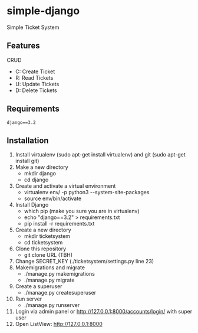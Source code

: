 # simple-django
Simple Ticket System

## Features
CRUD
- C: Create Ticket
- R: Read Tickets
- U: Update Tickets
- D: Delete Tickets

## Requirements
    django==3.2

## Installation

1. Install virtualenv (sudo apt-get install virtualenv) and git (sudo apt-get install git)
2. Make a new directory
    - mkdir django
    - cd django
3. Create and activate a virtual environment
    - virtualenv env/ -p python3 --system-site-packages
    - source env/bin/activate
4. Install Django
    - which pip (make you sure you are in virtualenv)
    - echo "django==3.2" > requirements.txt
    - pip install -r requirements.txt
5. Create a new directory
    - mkdir ticketsystem
    - cd ticketsystem
6. Clone this repository
    - git clone URL (TBH)
7. Change SECRET_KEY (./ticketsystem/settings.py line 23)
8. Makemigrations and migrate
    - ./manage.py makemigrations
    - ./manage.py migrate
9. Create a superuser
    - ./manage.py createsuperuser
10. Run server
    - ./manage.py runserver
11. Login via admin panel or http://127.0.0.1:8000/accounts/login/ with super user
12. Open ListView:  http://127.0.0.1:8000

